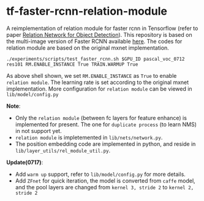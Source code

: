 # tf-faster-rcnn-relation-module
A reimplementation of relation module for faster rcnn in Tensorflow (refer to paper [Relation Network for Object Detection](https://arxiv.org/abs/1711.11575)). This repository is based on the multi-image version of Faster RCNN available [here](https://github.com/ChengpengChen/tf-faster-rcnn-multi-img). The codes for relation module are based on the original mxnet implementation.

  ```Shell
  ./experiments/scripts/test_faster_rcnn.sh $GPU_ID pascal_voc_0712 res101 RM.ENABLE_INSTANCE True TRAIN.WARMUP True
  ```

As above shell shown, we set ``RM.ENABLE_INSTANCE`` as ``True`` to enable ``relation module``. The learning rate is set according to the original mxnet implementation. More configuration for ``relation module`` can be viewed in ``lib/model/config.py``

**Note**: 
  - Only the ``relation module`` (between fc layers for feature enhance) is implemented for present. The one for ``duplicate process`` (to learn NMS) in not support yet.
  - ``relation module`` is impletemented in ``lib/nets/network.py``.
  - The position embedding code are implemented in python, and reside in ``lib/layer_utils/rel_module_util.py``.

**Update(0717)**:
  - Add ``warm up`` support, refer to ``lib/model/config.py`` for more details.
  - Add ``ZFnet`` for quick iteration, the model is converted from ``caffe`` model, and the pool layers are changed from ``kernel 3, stride 2`` to ``kernel 2, stride 2``

